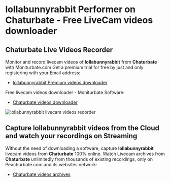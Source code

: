 # lollabunnyrabbit Performer on Chaturbate - Free LiveCam videos downloader

## Chaturbate Live Videos Recorder

Monitor and record livecam videos of **lollabunnyrabbit** from **Chaturbate** with Moniturbate.com
Get a premium trial for free by just and only registering with your Email address:
* [lollabunnyrabbit Premium videos downloader](https://moniturbate.com/request-demo-licence-key.html)

Free livecam videos downloader - Moniturbate Software:
* [Chaturbate videos downloader](https://moniturbate.com/moniturbate-download-software.html)

![lollabunnyrabbit livecam videos recorder](https://peachurnet.com/templates/moniturbate-software.png)


## Capture lollabunnyrabbit videos from the Cloud and watch your recordings on Streaming

Without the need of downloading a software, capture **lollabunnyrabbit** livecam videos from **Chaturbate** 100% online.
Watch Livecam archives from **Chaturbate** unlimitedly from thousands of existing recordings, only on Peachurbate.com and its websites network:
* [Chaturbate videos archives](https://peachurnet.com/)